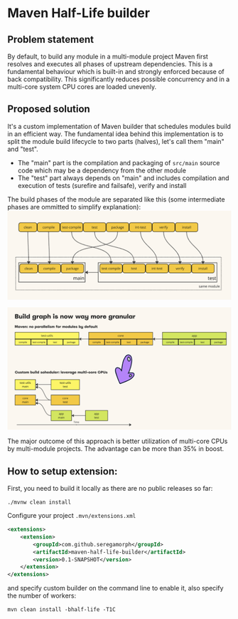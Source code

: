 
# Maven Half-Life builder
## Problem statement
By default, to build any module in a multi-module project Maven first resolves and executes all phases of upstream
dependencies. This is a fundamental behaviour which is built-in and strongly enforced because of back compatibility.
This significantly reduces possible concurrency and in a multi-core system CPU cores are loaded unevenly.

## Proposed solution
It's a custom implementation of Maven builder that schedules modules build in an efficient way.
The fundamental idea behind this implementation is to split the module build lifecycle to two parts (halves),
let's call them "main" and "test".
* The "main" part is the compilation and packaging of `src/main` source code which may be a dependency from the other module
* The "test" part always depends on "main" and includes compilation and execution of tests (surefire and failsafe), 
verify and install

The build phases of the module are separated like this (some intermediate phases are ommitted to simplify explanation):
<img src="doc/phases_rearrange.png" alt="Phases" width="700"/>

<img src="doc/build_graph_granular.png" alt="New build graph" width="700"/>

The major outcome of this approach is better utilization of multi-core CPUs by multi-module projects. The advantage can be more than 35% in boost.

## How to setup extension:
First, you need to build it locally as there are no public releases so far:
```shell
./mvnw clean install
```

Configure your project `.mvn/extensions.xml`
```xml
<extensions>
    <extension>
        <groupId>com.github.seregamorph</groupId>
        <artifactId>maven-half-life-builder</artifactId>
        <version>0.1-SNAPSHOT</version>
    </extension>
</extensions>
```
and specify custom builder on the command line to enable it, also specify the number of workers:
```shell
mvn clean install -bhalf-life -T1C
```
